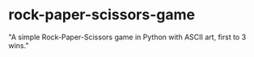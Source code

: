 # rock-paper-scissors-game
"A simple Rock-Paper-Scissors game in Python with ASCII art, first to 3 wins."
